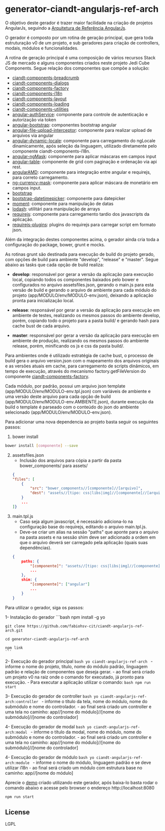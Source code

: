 # generator-ciandt-angularjs-ref-arch

O objetivo deste gerador é trazer maior facilidade na criação de projetos AngularJs, seguindo a [Arquitetura de Referência AngularJs](https://github.com/fabiohsv-cit/ciandt-angularjs-ref-arch).

O gerador é composto por um rotina de geração principal, que gera toda estruturação v0 de um projeto, e sub geradores para criação de controllers, modais, módulos e funcionalidades.

A rotina de geração principal é uma composição de vários recursos Stack JS de mercado e alguns componentes criados neste projeto Jedi Cube Components. Segue relação dos componentes que compõe a solução:

- [ciandt-components-breadcrumb](https://github.com/fabiohsv-cit/ciandt-components-breadcrumb)
- [ciandt-components-dialogs](https://github.com/fabiohsv-cit/ciandt-components-dialogs)
- [ciandt-components-factory](https://github.com/fabiohsv-cit/ciandt-components-factory)
- [ciandt-components-i18n](https://github.com/fabiohsv-cit/ciandt-components-i18n)
- [ciandt-components-layout](https://github.com/fabiohsv-cit/ciandt-components-layout)
- [ciandt-components-loading](https://github.com/fabiohsv-cit/ciandt-components-loading)
- [ciandt-components-utilities](https://github.com/fabiohsv-cit/ciandt-components-utilities)
- [angular-authService](https://github.com/fabioviana/angular-authService): componente para controle de autenticação e autorização via token
- [angular-bootstrap](https://github.com/angular-ui/bootstrap-bower): componentes bootstrap angular
- [angular-file-upload-interceptor](https://github.com/mateusmcg/angular-file-upload-interceptor): componente para realizar upload de arquivos via angular
- [angular-dynamic-locale](https://github.com/lgalfaso/angular-dynamic-locale): componente para carregamento do ngLocale dinamicamente, após seleção da linguagem, utilizado diretamente pelo componente ciandt-components-i18n.
- [angular-ngMask](https://github.com/fabioviana/ngMaskAlias): componente para aplicar máscaras em campos input
- [angular-table](https://github.com/mateusmcg/angular-table-restful): componente de grid com paginação e ordenação via api rest.
- [angularAMD](https://github.com/mateusmcg/angularAMD-multiscript): componente para integração entre angular e requirejs, para correto carregamento.
- [ng-currency-mask](https://github.com/VictorQueiroz/ngCurrencyMask): componente para aplicar máscara de monetário em campos input.
- [bootstrap](https://github.com/twbs/bootstrap)
- [bootstrap-datetimepicker](https://github.com/Eonasdan/bootstrap-datetimepicker): componente para datepicker
- [moment](https://github.com/moment/moment): componente para manipulação de datas
- [lodash](https://github.com/lodash/lodash): utilitári para manipulação de arrays
- [requirejs](http://requirejs.org/): componente para carregamento tardio dos javascripts da aplicação.
- [requirejs-plugins](https://github.com/millermedeiros/requirejs-plugins): plugins do requirejs para carregar script em formato json.

Além da integração destes componentes acima, o gerador ainda cria toda a configuração do package, bower, grunt e mocks.

As rotinas grunt são destinada para execução de build do projeto gerado, com opções de build para ambiente "develop", "release" e "master". Segue abaixo as tasks que cada opção de build realiza:

- **develop**: responsável por gerar a versão da aplicação para execução local, copiando todos os componentes baixados pelo bower e configurados no arquivo assetsfiles.json, gerando o main.js para esta versão de build e gerando o arquivo de ambiente para cada módulo do projeto (app/MODULO/env/MODULO-env.json), deixando a aplicação pronta para inicialização local.

- **release**: responsável por gerar a versão da aplicação para execução em ambiente de testes, realizando os mesmos passos do ambiente develop, porém, copiando todo o projeto para a pasta build/ e gerando hash para cache bust de cada arquivo.

- **master**: responsável por gerar a versão da aplicação para execução em ambiente de produção, realizando os mesmos passos do ambiente release, porém, minificando os js e css da pasta build/.

Para ambientes onde é utilizado estratégia de cache bust, o processo de build gera o arquivo version.json com o mapeamento dos arquivos originais e as versões atuais em cache, para carregamento de scripts dinâmicos, em tempo de execução, através do mecanismo factory.getFileVersion do componente [ciandt-components-factory](https://github.com/fabiohsv-cit/ciandt-components-factory).

Cada módulo, por padrão, possui um arquivo json template (app/MODULO/env/MODULO-env.tpl.json) com variáveis de ambiente e uma versão deste arquivo para cada opção de build (app/MODULO/env/MODULO-env.AMBIENTE.json), durante execução da build o template é parseado com o conteúdo do json do ambiente selecionado (app/MODULO/env/MODULO-env.json).

Para adicionar uma nova dependencia ao projeto basta seguir os seguintes passos:

1. bower install
```bash
bower install [componente] --save
```
2. assetsfiles.json
	- Inclusão dos arquivos para cópia a partir da pasta bower_components/ para assets/
	```json
	{
	"files": [
		{
			"src": "bower_components//[componente]//[arquivo]",
			"dest": "assets//[tipo: css|libs|img]//[componente]//[arquivo]"
		}
		...
	]}
	```
3. main.tpl.js
	- Caso seja algum javascript, é necessário adiciona-lo na configuração base do requirejs, editando o arquivo main.tpl.js.
	- Deve-se criar um alias na sessão "paths" que aponte para o arquivo na pasta assets e na sessão shim deve ser adicionado a ordem em que o arquivo deverá ser carregado pela aplicação (quais suas dependências).
	```json
	{
		paths: {
			"[componente]": "assets//[tipo: css|libs|img]//[componente]//[arquivo].js"
			...
		},
		shim: {
			"[componente]": ["angular"]
			...
		}
	}
	```

Para utilizar o gerador, siga os passos:

1- Instalação do gerador
	```bash
	npm install -g yo

	git clone https://github.com/fabiohsv-cit/ciandt-angularjs-ref-arch.git

	cd generator-ciandt-angularjs-ref-arch

	npm link
	```

2- Execução do gerador principal
	```bash
	yo ciandt-angularjs-ref-arch
	```
	- informe o nome do projeto, título, nome do módulo padrão, linguagem padrão e relação de componentes que deseja gerar.
	- ao final será criado um projeto v0 na raiz onde o comando for executado, já pronto para execução.
	- Para executar a aplicação utilizar o comando:
	```bash
	npm run start
	```

3- Execução do gerador de controller
	```bash
	yo ciandt-angularjs-ref-arch:controller
	```
	- informe o título da tela, nome do módulo, nome do submódulo e nome do controlador.
	- ao final será criado um controller e uma tela no caminho: app//[nome do módulo]//[nome do submódulo]//[nome do controlador]

4- Execução do gerador de modal
	```bash
	yo ciandt-angularjs-ref-arch:modal
	```
	- informe o título da modal, nome do módulo, nome do submódulo e nome do controlador.
	- ao final será criado um controller e uma tela no caminho: app//[nome do módulo]//[nome do submódulo]//[nome do controlador]

4- Execução do gerador de módulo
	```bash
	yo ciandt-angularjs-ref-arch:module
	```
	- informe o nome do módulo, linguagem padrão e se deve utilizar i18n
	- ao final será criado um módulo com estrutura base no caminho: app//[nome do módulo]

Aprecie o [demo](https://github.com/fabiohsv-cit/ciandt-angularjs-ref-arch/tree/master/demo) criado utilizando este gerador, após baixa-lo basta rodar o comando abaixo e acesse pelo browser o endereço http://localhost:8080
```bash
npm run start
```

## License

LGPL
